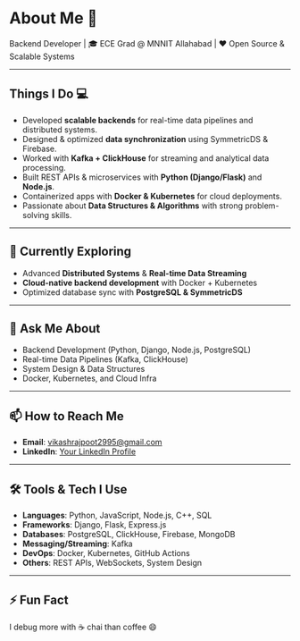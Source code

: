# About Me 🚀
Backend Developer | 🎓 ECE Grad @ MNNIT Allahabad | ❤ Open Source & Scalable Systems

---

## Things I Do 💻
- Developed **scalable backends** for real-time data pipelines and distributed systems.  
- Designed & optimized **data synchronization** using SymmetricDS & Firebase.  
- Worked with **Kafka + ClickHouse** for streaming and analytical data processing.  
- Built REST APIs & microservices with **Python (Django/Flask)** and **Node.js**.  
- Containerized apps with **Docker & Kubernetes** for cloud deployments.  
- Passionate about **Data Structures & Algorithms** with strong problem-solving skills.  

---

## 🌱 Currently Exploring
- Advanced **Distributed Systems** & **Real-time Data Streaming**  
- **Cloud-native backend development** with Docker + Kubernetes  
- Optimized database sync with **PostgreSQL & SymmetricDS**  

---

## 💬 Ask Me About
- Backend Development (Python, Django, Node.js, PostgreSQL)  
- Real-time Data Pipelines (Kafka, ClickHouse)  
- System Design & Data Structures  
- Docker, Kubernetes, and Cloud Infra  

---

## 📫 How to Reach Me
- **Email**: vikashrajpoot2995@gmail.com 
- **LinkedIn**: [Your LinkedIn Profile](https://www.linkedin.com/in/https://www.linkedin.com/in/vikash-singh-a91808289/)  

---

## 🛠 Tools & Tech I Use
- **Languages**: Python, JavaScript, Node.js, C++, SQL  
- **Frameworks**: Django, Flask, Express.js  
- **Databases**: PostgreSQL, ClickHouse, Firebase, MongoDB  
- **Messaging/Streaming**: Kafka  
- **DevOps**: Docker, Kubernetes, GitHub Actions  
- **Others**: REST APIs, WebSockets, System Design  

---

## ⚡ Fun Fact
I debug more with ☕ chai than coffee 😄
